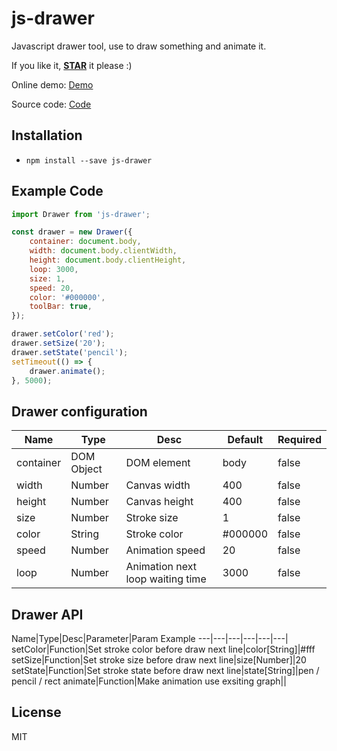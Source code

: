 
# js-drawer

Javascript drawer tool, use to draw something and animate it.

If you like it, **[STAR](https://github.com/renhongl/js-drawer)** it please :)

Online demo: [Demo](https://renhongl.github.io/source/drawer/)

Source code: [Code](https://github.com/renhongl/js-drawer)

<!--more-->

## Installation

* `npm install --save js-drawer`

## Example Code

```js
import Drawer from 'js-drawer';

const drawer = new Drawer({
    container: document.body,
    width: document.body.clientWidth,
    height: document.body.clientHeight,
    loop: 3000,
    size: 1,
    speed: 20,
    color: '#000000',
    toolBar: true,
});

drawer.setColor('red');
drawer.setSize('20');
drawer.setState('pencil');
setTimeout(() => {
    drawer.animate();
}, 5000);

```






## Drawer configuration

Name|Type|Desc|Default|Required
---|---|---|---|---
container|DOM Object|DOM element|body|false
width|Number|Canvas width|400|false
height|Number|Canvas height|400|false
size|Number|Stroke size|1|false
color|String|Stroke color|#000000|false
speed|Number|Animation speed|20|false
loop|Number|Animation next loop waiting time|3000|false


## Drawer API

Name|Type|Desc|Parameter|Param Example
---|---|---|---|---|---|
setColor|Function|Set stroke color before draw next line|color[String]|#fff
setSize|Function|Set stroke size before draw next line|size[Number]|20
setState|Function|Set stroke state before draw next line|state[String]|pen / pencil / rect
animate|Function|Make animation use exsiting graph||



## License

MIT